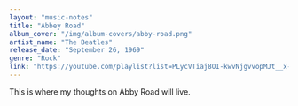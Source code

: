 ```yaml
---
layout: "music-notes"
title: "Abbey Road"
album_cover: "/img/album-covers/abby-road.png"
artist_name: "The Beatles"
release_date: "September 26, 1969"
genre: "Rock"
link: "https://youtube.com/playlist?list=PLycVTiaj8OI-kwvNjgvvopMJt__x-y5mD&si=    hytsMOqJET0shVNS"
---
```


This is where my thoughts on Abby Road will live.
